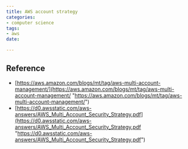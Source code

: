 ```yaml
---
title: AWS account strategy
categories:
- computer science
tags:
- aws
date: 

---
```

## Reference

* [https://aws.amazon.com/blogs/mt/tag/aws-multi-account-management/](https://aws.amazon.com/blogs/mt/tag/aws-multi-account-management/ "https://aws.amazon.com/blogs/mt/tag/aws-multi-account-management/")
* [https://d0.awsstatic.com/aws-answers/AWS_Multi_Account_Security_Strategy.pdf](https://d0.awsstatic.com/aws-answers/AWS_Multi_Account_Security_Strategy.pdf "https://d0.awsstatic.com/aws-answers/AWS_Multi_Account_Security_Strategy.pdf")